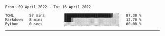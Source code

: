 <!--START_SECTION:waka-->

```text
From: 09 April 2022 - To: 16 April 2022

TOML       57 mins         █████████████████████▓░░░   87.30 %
Markdown   8 mins          ███▒░░░░░░░░░░░░░░░░░░░░░   12.70 %
Python     0 secs          ░░░░░░░░░░░░░░░░░░░░░░░░░   00.00 %
```

<!--END_SECTION:waka-->

-------




<!--
**hanson00/hanson00** is a ✨ _special_ ✨ repository because its `README.md` (this file) appears on your GitHub profile.

Here are some ideas to get you started:

- 🔭 I’m currently working on ...
- 🌱 I’m currently learning ...
- 👯 I’m looking to collaborate on ...
- 🤔 I’m looking for help with ...
- 💬 Ask me about ...
- 📫 How to reach me: ...
- 😄 Pronouns: ...
- ⚡ Fun fact: ...
-->
